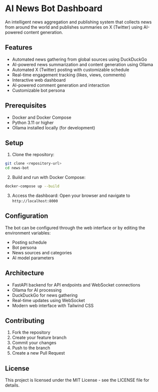 # AI News Bot Dashboard

An intelligent news aggregation and publishing system that collects news from around the world and publishes summaries on X (Twitter) using AI-powered content generation.

## Features

- Automated news gathering from global sources using DuckDuckGo
- AI-powered news summarization and content generation using Ollama
- Automated X (Twitter) posting with customizable schedule
- Real-time engagement tracking (likes, views, comments)
- Interactive web dashboard
- AI-powered comment generation and interaction
- Customizable bot persona

## Prerequisites

- Docker and Docker Compose
- Python 3.11 or higher
- Ollama installed locally (for development)

## Setup

1. Clone the repository:
```bash
git clone <repository-url>
cd news-bot
```

2. Build and run with Docker Compose:
```bash
docker-compose up --build
```

3. Access the dashboard:
Open your browser and navigate to `http://localhost:8000`

## Configuration

The bot can be configured through the web interface or by editing the environment variables:

- Posting schedule
- Bot persona
- News sources and categories
- AI model parameters

## Architecture

- FastAPI backend for API endpoints and WebSocket connections
- Ollama for AI processing
- DuckDuckGo for news gathering
- Real-time updates using WebSocket
- Modern web interface with Tailwind CSS

## Contributing

1. Fork the repository
2. Create your feature branch
3. Commit your changes
4. Push to the branch
5. Create a new Pull Request

## License

This project is licensed under the MIT License - see the LICENSE file for details.
